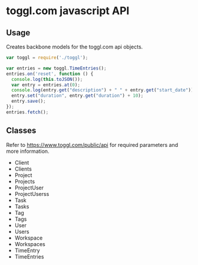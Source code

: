 # toggl.com javascript API

## Usage

Creates backbone models for the toggl.com api objects.

```javascript
var toggl = require('./toggl');

var entries = new toggl.TimeEntries();
entries.on('reset', function () {
  console.log(this.toJSON());
  var entry = entries.at(0);
  console.log(entry.get("description") + " " + entry.get("start_date"));
  entry.set("duration", entry.get("duration") + 10);
  entry.save();
});
entries.fetch();
```

## Classes

Refer to https://www.toggl.com/public/api for required parameters and more information.

* Client
* Clients
* Project
* Projects
* ProjectUser
* ProjectUserss
* Task
* Tasks
* Tag
* Tags
* User
* Users
* Workspace
* Workspaces
* TimeEntry
* TimeEntries
